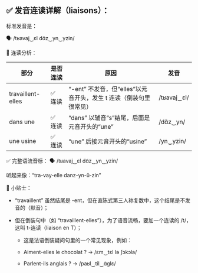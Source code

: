 ## ✅ 发音连读详解（liaisons）：
标准发音是：

🗣️ /tʁavaj‿ɛl dɑ̃z‿yn‿yzin/

🔗 连读分析：

| 部分 | 是否连读 | 原因  | 发音   |
|-----|------|-----|-------|
| travaillent-elles | ✅ 连读   | “-ent” 不发音，但“elles”以元音开头，发生 t 连读（倒装句里很常见） | /tʁavaj‿ɛl/ |
| dans une  | ✅ 连读   | “dans” 以辅音“s”结尾，后面是元音开头的“une”  | /dɑ̃z‿yn/  |
| une usine   | ✅ 连读   | “une” 后接元音开头的“usine”                                       | /yn‿yzin/  |


✅ 完整语流音标：
🗣️ /tʁavaj‿ɛl dɑ̃z‿yn‿yzin/

听起来像：“tra-vay-elle danz-yn-ü-zin”

📌 小贴士：
 - “travaillent” 虽然结尾是 -ent，但在直陈式第三人称复数中，这个结尾是不发音的（默音）；

 - 但在倒装句中（如 “travaillent-elles”），为了语音流畅，要加一个连读的 /t/，这叫 t-连读（liaison en T）；

   - 这是法语倒装疑问句里的一个常见现象，例如：

   - Aiment-elles le chocolat ? → /ɛm‿tɛl lə ʃɔkɔla/

   - Parlent-ils anglais ? → /paʁl‿til‿ɑ̃glɛ/